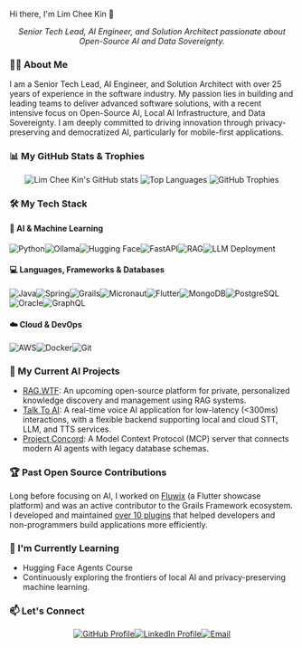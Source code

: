 Hi there, I'm Lim Chee Kin 👋<p align="center"><i>Senior Tech Lead, AI Engineer, and Solution Architect passionate about Open-Source AI and Data Sovereignty.</i></p>

### 👨‍💻 About Me
I am a Senior Tech Lead, AI Engineer, and Solution Architect with over 25 years of experience in the software industry. My passion lies in building and leading teams to deliver advanced software solutions, with a recent intensive focus on Open-Source AI, Local AI Infrastructure, and Data Sovereignty. I am deeply committed to driving innovation through privacy-preserving and democratized AI, particularly for mobile-first applications.

### 📊 My GitHub Stats & Trophies
<p align="center">
<img src="https://github-readme-stats.vercel.app/api?username=limcheekin&show_icons=true&theme=vue&rank_icon=github" alt="Lim Chee Kin's GitHub stats" />
<img src="https://github-readme-stats.vercel.app/api/top-langs/?username=limcheekin&layout=compact&theme=vue" alt="Top Languages" />
<img src="https://github-profile-trophy.vercel.app/?username=limcheekin&theme=radical&no-frame=false&no-bg=false&margin-w=4" alt="GitHub Trophies" />
</p>

### 🛠️ My Tech Stack
#### 🤖 AI & Machine Learning
<p><img src="https://img.shields.io/badge/Python-3776AB?style=for-the-badge&logo=python&logoColor=white" alt="Python"/><img src="https://img.shields.io/badge/Ollama-000000?style=for-the-badge&logo=ollama&logoColor=white" alt="Ollama"/><img src="https://img.shields.io/badge/HuggingFace-FFD21E?style=for-the-badge&logo=huggingface&logoColor=black" alt="Hugging Face"/><img src="https://img.shields.io/badge/FastAPI-009688?style=for-the-badge&logo=fastapi&logoColor=white" alt="FastAPI"/><img src="https://img.shields.io/badge/RAG-blue?style=for-the-badge" alt="RAG"/><img src="https://img.shields.io/badge/LLM-Deployment-blue?style=for-the-badge" alt="LLM Deployment"/></p>

#### 💻 Languages, Frameworks & Databases
<p><img src="https://img.shields.io/badge/Java-ED8B00?style=for-the-badge&logo=openjdk&logoColor=white" alt="Java"/><img src="https://img.shields.io/badge/Spring-6DB33F?style=for-the-badge&logo=spring&logoColor=white" alt="Spring"/><img src="https://img.shields.io/badge/Grails-FFCC00?style=for-the-badge&logo=grails&logoColor=black" alt="Grails"/><img src="https://img.shields.io/badge/Micronaut-2F343A?style=for-the-badge&logo=micronaut&logoColor=white" alt="Micronaut"/><img src="https://img.shields.io/badge/Flutter-02569B?style=for-the-badge&logo=flutter&logoColor=white" alt="Flutter"/><img src="https://img.shields.io/badge/MongoDB-47A248?style=for-the-badge&logo=mongodb&logoColor=white" alt="MongoDB"/><img src="https://img.shields.io/badge/PostgreSQL-4169E1?style=for-the-badge&logo=postgresql&logoColor=white" alt="PostgreSQL"/><img src="https://img.shields.io/badge/Oracle-F80000?style=for-the-badge&logo=oracle&logoColor=white" alt="Oracle"/><img src="https://img.shields.io/badge/GraphQL-E10098?style=for-the-badge&logo=graphql&logoColor=white" alt="GraphQL"/></p>

#### ☁️ Cloud & DevOps
<p><img src="https://img.shields.io/badge/Amazon AWS-232F3E?style=for-the-badge&logo=amazon-aws&logoColor=white" alt="AWS"/><img src="https://img.shields.io/badge/Docker-2496ED?style=for-the-badge&logo=docker&logoColor=white" alt="Docker"/><img src="https://img.shields.io/badge/Git-F05032?style=for-the-badge&logo=git&logoColor=white" alt="Git"/></p>

### 🚀 My Current AI Projects
- [RAG.WTF](https://www.rag.wtf/): An upcoming open-source platform for private, personalized knowledge discovery and management using RAG systems.
- [Talk To AI](https://github.com/limcheekin/talk-to-ai): A real-time voice AI application for low-latency (<300ms) interactions, with a flexible backend supporting local and cloud STT, LLM, and TTS services.
- [Project Concord](https://github.com/limcheekin/project-concord): A Model Context Protocol (MCP) server that connects modern AI agents with legacy database schemas. 

### 🏆 Past Open Source Contributions
Long before focusing on AI, I worked on [Fluwix](https://github.com/limcheekin/fluwix) (a Flutter showcase platform) and was an active contributor to the Grails Framework ecosystem. I developed and maintained [over 10 plugins](https://limcheekin.blogspot.com/p/my-grails-plugins.html) that helped developers and non-programmers build applications more efficiently.

### 🌱 I'm Currently Learning
- Hugging Face Agents Course
- Continuously exploring the frontiers of local AI and privacy-preserving machine learning.

### 📫 Let's Connect
<p align="center"><a href="https://github.com/limcheekin"><img src="https://img.shields.io/badge/GitHub-Profile-blue?style=for-the-badge&logo=github" alt="GitHub Profile"></a><a href="https://linkedin.com/in/limcheekin" target="_blank"><img src="https://img.shields.io/badge/LinkedIn-Profile-0A66C2?style=for-the-badge&logo=linkedin" alt="LinkedIn Profile"></a><a href="mailto:limcheekin@vobject.com"><img src="https://img.shields.io/badge/Email-Contact Me-D14836?style=for-the-badge&logo=gmail" alt="Email"></a></p>